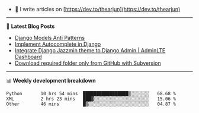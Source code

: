 <!-- ![My Profile Introduction Image](https://i.ibb.co/tLFZ15Q/gh.png) -->
- 📝 I write articles on [https://dev.to/thearjun](https://dev.to/thearjun)

-------

📕 **Latest Blog Posts**
<!-- BLOG-POST-LIST:START -->
- [Django Models Anti Patterns](https://dev.to/thearjun/django-models-anti-patterns-1ma1)
- [Implement Autocomplete in Django](https://dev.to/thearjun/implement-autocomplete-in-django-3h20)
- [Integrate Django Jazzmin theme to Django Admin | AdminLTE Dashboard](https://dev.to/thearjun/integrate-django-jazzmin-theme-to-django-admin-adminlte-dashboard-5aao)
- [Download required folder only from GitHub with Subversion](https://dev.to/thearjun/download-required-folder-only-from-github-with-subversion-2gpc)
<!-- BLOG-POST-LIST:END -->

-------

📊 **Weekly development breakdown**
<!--START_SECTION:waka-->

```text
Python       10 hrs 54 mins  █████████████████▒░░░░░░░   68.68 %
XML          2 hrs 23 mins   ███▓░░░░░░░░░░░░░░░░░░░░░   15.06 %
Other        46 mins         █▒░░░░░░░░░░░░░░░░░░░░░░░   04.87 %
```

<!--END_SECTION:waka-->
<img src='https://profile-counter.glitch.me/thearjun/count.svg' width='0px'>
